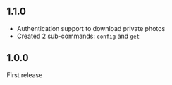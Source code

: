 1.1.0
-----

  - Authentication support to download private photos
  - Created 2 sub-commands: `config` and `get`

1.0.0
-----

First release